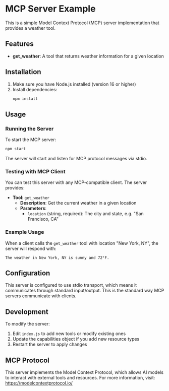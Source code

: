 # MCP Server Example

This is a simple Model Context Protocol (MCP) server implementation that provides a weather tool.

## Features

- **get_weather**: A tool that returns weather information for a given location

## Installation

1. Make sure you have Node.js installed (version 16 or higher)
2. Install dependencies:
   ```bash
   npm install
   ```

## Usage

### Running the Server

To start the MCP server:

```bash
npm start
```

The server will start and listen for MCP protocol messages via stdio.

### Testing with MCP Client

You can test this server with any MCP-compatible client. The server provides:

- **Tool**: `get_weather`
  - **Description**: Get the current weather in a given location
  - **Parameters**: 
    - `location` (string, required): The city and state, e.g. "San Francisco, CA"

### Example Usage

When a client calls the `get_weather` tool with location "New York, NY", the server will respond with:
```
The weather in New York, NY is sunny and 72°F.
```

## Configuration

This server is configured to use stdio transport, which means it communicates through standard input/output. This is the standard way MCP servers communicate with clients.

## Development

To modify the server:

1. Edit `index.js` to add new tools or modify existing ones
2. Update the capabilities object if you add new resource types
3. Restart the server to apply changes

## MCP Protocol

This server implements the Model Context Protocol, which allows AI models to interact with external tools and resources. For more information, visit: https://modelcontextprotocol.io/